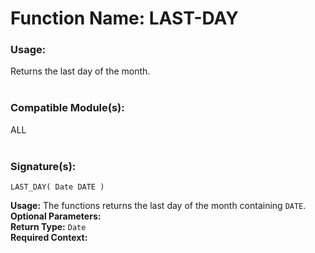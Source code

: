 # Function Name: LAST-DAY

### Usage:
Returns the last day of the month.
<br><br>

### Compatible Module(s):
ALL
<br><br>

### Signature(s):
```
LAST_DAY( Date DATE )
```
**Usage:** The functions returns the last day of the month containing `DATE`.<br>
**Optional Parameters:**<br>
**Return Type:** `Date`<br>
**Required Context:**<br>
<br>